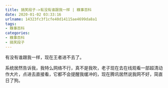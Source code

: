 ```yaml
---
title: 搞笑段子->有没有谁跟我一样 | 糗事百科
date: 2020-01-02 03:33:16
urlname: 14323fc3f1cfe40d14115ae4699da8a1
tags: 
- 糗事百科
categories:
- 糗事百科
- 搞笑段子
---
```

有没有谁跟我一样，现在王者进不去了。

系统居然告诉我，我特么网络不行，真不是我吹，老子现在去在线观看一部超清动作大片，点进去直接看，它都不会提醒我缓冲的，现在腾讯居然说我网不好，简直日了狗。


